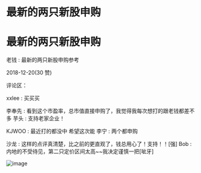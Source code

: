 # 最新的两只新股申购

# 最新的两只新股申购

老钱 : 最新的两只新股申购参考

2018-12-20(30 赞)

评论区：

xxlee : 买买买

李奉先 : 看到这个市盈率，总市值直接申购了，我觉得我每次想打的跟老钱都差不多 芋头 : 支持老家企业！

KJWOO : 最近打的都没中 希望这次能 李宁 : 两个都申购

沙龙 : 这样的点评真清楚，比之前的更直观了，钱总用心了！支持！！[强] Bob : 内地的不受待见，第二只定价区间太高~~我决定谨慎一把[呲牙]

![image](img/Image_329.png)